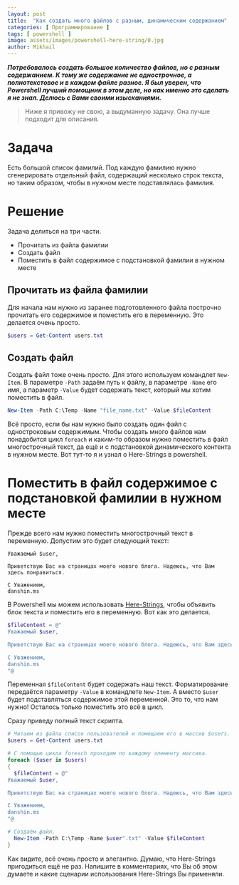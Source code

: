 ```yaml
---
layout: post
title:  "Как создать много файлов с разным, динамическим содержанием"
categories: [ Программирование ]
tags: [ powershell ]
image: assets/images/powershell-here-string/0.jpg
author: Mikhail
---
```

***Потребовалось создать большое количество файлов, но с разным содержанием. К тому же содержание не однострочное, а полнотекстовое и в каждом файле разное. Я был уверен, что Powershell лучший помощник в этом деле, но как именно это сделать я не знал. Делюсь с Вами своими изысканиями.***

>Ниже я привожу не свою, а выдуманную задачу. Она лучше подходит для описания.

# Задача
Есть большой список фамилий. Под каждую фамилию нужно сгенерировать отдельный файл, содержащий несколько строк текста, но таким образом, чтобы в нужном месте подставлялась фамилия.

# Решение
Задача делиться на три части. 

* Прочитать из файла фамилии
* Создать файл
* Поместить в файл содержимое с подстановкой фамилии в нужном месте

## Прочитать из файла фамилии
Для начала нам нужно из заранее подготовленного файла построчно прочитать его содержимое и поместить его в переменную. Это делается очень просто.

```powershell
$users = Get-Content users.txt
```

## Создать файл
Создать файл тоже очень просто. Для этого используем командлет `New-Item`. В параметре `-Path` задаём путь к файлу, в параметре `-Name` его имя, а параметр `-Value` будет содержать текст, который мы хотим поместить в файл.

```powershell
New-Item -Path C:\Temp -Name "file_name.txt" -Value $fileContent
```

Всё просто, если бы нам нужно было создать один файл с одностроковым содержимым. Чтобы создать много файлов нам понадобится цикл `foreach` и каким-то образом нужно поместить в файл многострочный текст, да ещё и с подстановкой динамического контента в нужном месте. Вот тут-то я и узнал о Here-Strings в powershell.

# Поместить в файл содержимое с подстановкой фамилии в нужном месте
Прежде всего нам нужно поместить многострочный текст в переменную. Допустим это будет следующий текст:

```
Уважаемый $user,

Приветствую Вас на страницах моего нового блога. Надеюсь, что Вам здесь понравиться.

С Уважением,
danshin.ms
```

В Powershell мы можем использовать [Here-Strings](https://devblogs.microsoft.com/scripting/powertip-use-here-strings-with-powershell/), чтобы объявить блок текста и поместить его в переменную. Вот как это делается.

```powershell
$fileContent = @"
Уважаемый $user,

Приветствую Вас на страницах моего нового блога. Надеюсь, что Вам здесь понравиться.

С Уважением,
danshin.ms
"@
```

Переменная `$fileContent` будет содержать наш текст. Форматирование  передаётся параметру `-Value` в командлете `New-Item`. А вместо `$user` будет подставляться содержимое этой переменной. Это то, что нам нужно! Осталось только поместить это всё в цикл.

Сразу приведу полный текст скрипта.

```powershell
# Читаем из файла список пользователей и помещаем его в массив $users.
$users = Get-Content users.txt

# С помощью цикла foreach проходим по каждому элементу массива.
foreach ($user in $users)
{
  $fileContent = @"
Уважаемый $user,

Приветствую Вас на страницах моего нового блога. Надеюсь, что Вам здесь понравиться.

С Уважением,
danshin.ms
"@

# Создаём файл.
  New-Item -Path C:\Temp -Name $user".txt" -Value $fileContent
}
```

Как видите, всё очень просто и элегантно. Думаю, что Here-Strings пригодиться ещё не раз. Напишите в комментариях, что Вы об этом думаете и какие сценарии использования Here-Strings Вы применяли.
